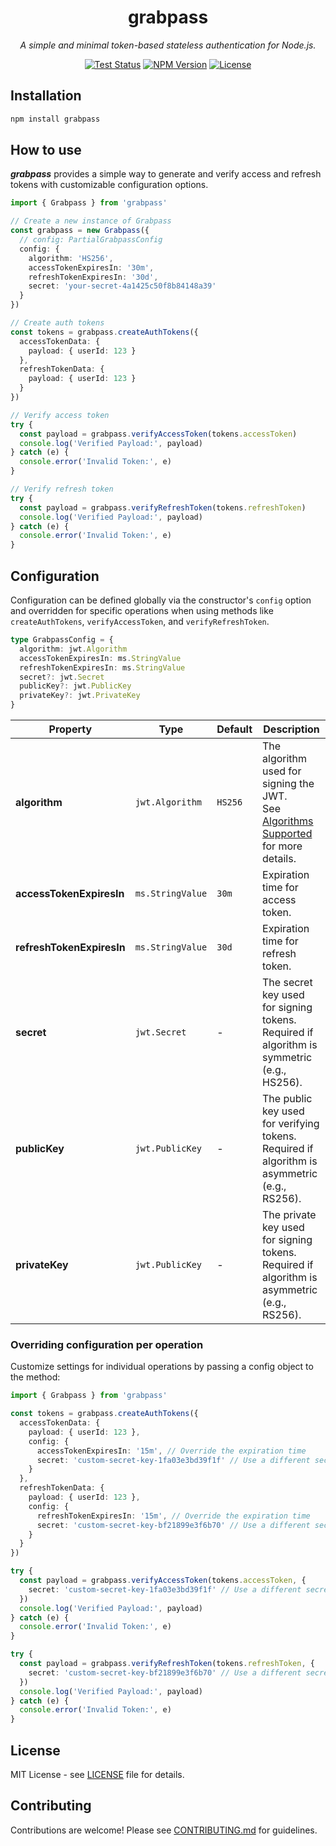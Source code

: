 <div align="center">

# grabpass

*A simple and minimal token-based stateless authentication for Node.js.*

[![Test Status](https://github.com/grabss/grabpass/actions/workflows/test.yml/badge.svg)](https://github.com/grabss/grabpass/actions/workflows/test.yml)
[![NPM Version](https://img.shields.io/npm/v/grabpass.svg)](https://www.npmjs.com/package/grabpass)
[![License](https://img.shields.io/npm/l/grabpass.svg)](https://github.com/grabss/grabpass/blob/main/LICENSE)

</div>

## Installation

```bash
npm install grabpass
```

## How to use
***grabpass*** provides a simple way to generate and verify access and refresh tokens with customizable configuration options.

```ts
import { Grabpass } from 'grabpass'

// Create a new instance of Grabpass
const grabpass = new Grabpass({
  // config: PartialGrabpassConfig
  config: {
    algorithm: 'HS256',
    accessTokenExpiresIn: '30m',
    refreshTokenExpiresIn: '30d',
    secret: 'your-secret-4a1425c50f8b84148a39'
  }
})

// Create auth tokens
const tokens = grabpass.createAuthTokens({
  accessTokenData: {
    payload: { userId: 123 }
  },
  refreshTokenData: {
    payload: { userId: 123 }
  }
})

// Verify access token
try {
  const payload = grabpass.verifyAccessToken(tokens.accessToken)
  console.log('Verified Payload:', payload)
} catch (e) {
  console.error('Invalid Token:', e)
}

// Verify refresh token
try {
  const payload = grabpass.verifyRefreshToken(tokens.refreshToken)
  console.log('Verified Payload:', payload)
} catch (e) {
  console.error('Invalid Token:', e)
}
```

## Configuration
Configuration can be defined globally via the constructor's `config` option and overridden for specific operations when using methods like `createAuthTokens`, `verifyAccessToken`, and `verifyRefreshToken`.

```ts
type GrabpassConfig = {
  algorithm: jwt.Algorithm
  accessTokenExpiresIn: ms.StringValue
  refreshTokenExpiresIn: ms.StringValue
  secret?: jwt.Secret
  publicKey?: jwt.PublicKey
  privateKey?: jwt.PrivateKey
}
```

|Property|Type|Default|Description|
|---|---|---|---|
|**algorithm**|`jwt.Algorithm`|`HS256`|The algorithm used for signing the JWT.<br>See [Algorithms Supported](https://github.com/auth0/node-jsonwebtoken#algorithms-supported) for more details.|
|**accessTokenExpiresIn**|`ms.StringValue`|`30m`| Expiration time for access token.|
|**refreshTokenExpiresIn**|`ms.StringValue`|`30d`| Expiration time for refresh token.|
|**secret**|`jwt.Secret`|-|The secret key used for signing tokens. Required if algorithm is symmetric (e.g., HS256).|
|**publicKey**|`jwt.PublicKey`|-|The public key used for verifying tokens. Required if algorithm is asymmetric (e.g., RS256).|
|**privateKey**|`jwt.PublicKey`|-|The private key used for signing tokens. Required if algorithm is asymmetric (e.g., RS256).|

### Overriding configuration per operation
Customize settings for individual operations by passing a config object to the method:
```ts
import { Grabpass } from 'grabpass'

const tokens = grabpass.createAuthTokens({
  accessTokenData: {
    payload: { userId: 123 },
    config: {
      accessTokenExpiresIn: '15m', // Override the expiration time
      secret: 'custom-secret-key-1fa03e3bd39f1f' // Use a different secret
    }
  },
  refreshTokenData: {
    payload: { userId: 123 },
    config: {
      refreshTokenExpiresIn: '15m', // Override the expiration time
      secret: 'custom-secret-key-bf21899e3f6b70' // Use a different secret
    }
  }
})

try {
  const payload = grabpass.verifyAccessToken(tokens.accessToken, {
    secret: 'custom-secret-key-1fa03e3bd39f1f' // Use a different secret
  })
  console.log('Verified Payload:', payload)
} catch (e) {
  console.error('Invalid Token:', e)
}

try {
  const payload = grabpass.verifyRefreshToken(tokens.refreshToken, {
    secret: 'custom-secret-key-bf21899e3f6b70' // Use a different secret
  })
  console.log('Verified Payload:', payload)
} catch (e) {
  console.error('Invalid Token:', e)
}
```

## License

MIT License - see [LICENSE](./LICENSE) file for details.

## Contributing

Contributions are welcome! Please see [CONTRIBUTING.md](./CONTRIBUTING.md) for guidelines.
